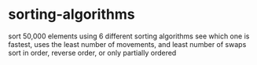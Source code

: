 # sorting-algorithms

sort 50,000 elements using 6 different sorting algorithms
see which one is fastest, uses the least number of movements, and least number of swaps
sort in order, reverse order, or only partially ordered
